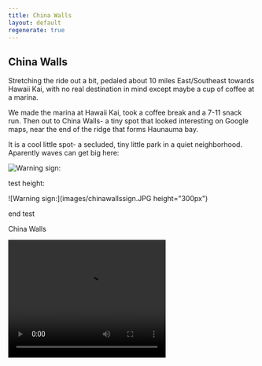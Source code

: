 ```yaml
---
title: China Walls
layout: default
regenerate: true
---
```


## China Walls

Stretching the ride out a bit, pedaled about 10 miles East/Southeast towards Hawaii Kai, with no real destination in mind except maybe a cup of coffee at a marina.    

We made the marina at Hawaii Kai, took a coffee break and a 7-11 snack run.  Then out to China Walls- a tiny spot that looked interesting on Google maps, near the end of the ridge that forms Haunauma bay. 

It is a cool little spot- a secluded, tiny little park in a quiet neighborhood.  Aparently waves can get big here:

![Warning sign:](images/chinawallssign.JPG)

<p>test height:

![Warning sign:](images/chinawallssign.JPG height="300px")

end test
</p>


China Walls
<p>
<video width="320" height="240" controls>
<source src="../oahuv1/images/walls1.webm" type="video/webm">
  Your browser does not support the video tag.
</video>
</p>
